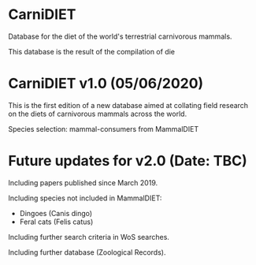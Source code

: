 # CarniDIET
Database for the diet of the world's terrestrial carnivorous mammals.

This database is the result of the compilation of die

# CarniDIET v1.0 (05/06/2020)
This is the first edition of a new database aimed at collating field research on the diets of carnivorous mammals across the world. 

Species selection: mammal-consumers from MammalDIET

# Future updates for v2.0 (Date: TBC)
Including papers published since March 2019.

Including species not included in MammalDIET:
  - Dingoes (Canis dingo)
  - Feral cats (Felis catus)
  
Including further search criteria in WoS searches.
 
Including further database (Zoological Records).
